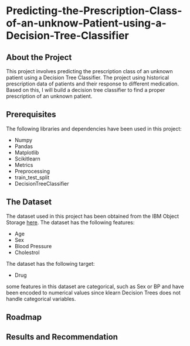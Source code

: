 # Predicting-the-Prescription-Class-of-an-unknow-Patient-using-a-Decision-Tree-Classifier

## About the Project
This project involves predicting the prescription class of an unknown patient using a Decision Tree Classifier.
The project using historical prescription data of patients and their response to different medication. Based on this, I will build a decision tree classifier to find a proper prescription of an unknown patient.

## Prerequisites
The following libraries and dependencies have been used in this project:
* Numpy
* Pandas
* Matplotlib
* Scikitlearn
* Metrics
* Preprocessing
* train_test_split
* DecisionTreeClassifier


## The Dataset
The dataset used in this project has been obtained from the IBM Object Storage [here](/IBMDeveloperSkillsNetwork-ML0101EN-SkillsNetwork/labs/Module%203/data/drug200.csv).
The dataset has the following features:
* Age	
* Sex
* Blood Pressure
* Cholestrol

The dataset has the following target:
* Drug

some features in this dataset are categorical, such as Sex or BP and have been encoded to numerical values since klearn Decision Trees does not handle categorical variables.


## Roadmap

## Results and Recommendation
